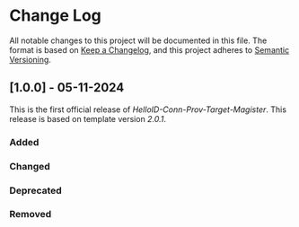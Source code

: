 # Change Log

All notable changes to this project will be documented in this file. The format is based on [Keep a Changelog](https://keepachangelog.com), and this project adheres to [Semantic Versioning](https://semver.org).

## [1.0.0] - 05-11-2024

This is the first official release of _HelloID-Conn-Prov-Target-Magister_. This release is based on template version _2.0.1_.

### Added

### Changed

### Deprecated

### Removed